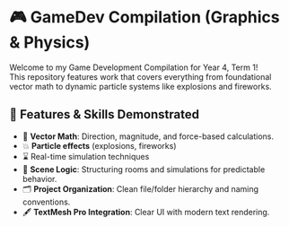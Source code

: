 # 🎮 GameDev Compilation (Graphics & Physics)

Welcome to my Game Development Compilation for Year 4, Term 1!  
This repository features work that covers everything from foundational vector math to dynamic particle systems like explosions and fireworks.

## 🧠 Features & Skills Demonstrated

- 🔧 **Vector Math**: Direction, magnitude, and force-based calculations.
- 💥 **Particle effects** (explosions, fireworks)
- ⌛ Real-time simulation techniques
- 🧩 **Scene Logic**: Structuring rooms and simulations for predictable behavior.
- 🗂️ **Project Organization**: Clean file/folder hierarchy and naming conventions.
- 🖋️ **TextMesh Pro Integration**: Clear UI with modern text rendering.

